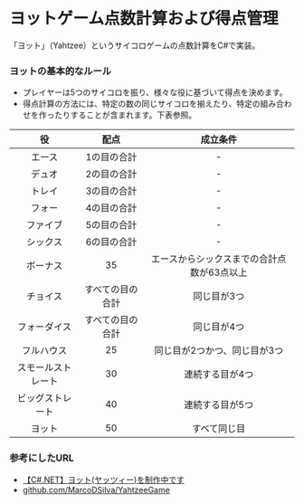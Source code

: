 # ヨットゲーム点数計算および得点管理

「ヨット」（Yahtzee）というサイコロゲームの点数計算をC#で実装。

### ヨットの基本的なルール

- プレイヤーは5つのサイコロを振り、様々な役に基づいて得点を決めます。
- 得点計算の方法には、特定の数の同じサイコロを揃えたり、特定の組み合わせを作ったりすることが含まれます。下表参照。

| 役                 | 配点           | 成立条件                                          |
|:-----------------:|:-------------:|:------------------------------------------------:|
| エース              | 1の目の合計    | -                                                |
| デュオ              | 2の目の合計    | -                                                |
| トレイ              | 3の目の合計    | -                                                |
| フォー              | 4の目の合計    | -                                                |
| ファイブ            | 5の目の合計    | -                                                |
| シックス            | 6の目の合計    | -                                                |
| ボーナス            | 35             | エースからシックスまでの合計点数が63点以上      |
| チョイス            | すべての目の合計 | 同じ目が3つ                                        |
| フォーダイス        | すべての目の合計 | 同じ目が4つ                                        |
| フルハウス          | 25             | 同じ目が2つかつ、同じ目が3つ                      |
| スモールストレート  | 30             | 連続する目が4つ                                    |
| ビッグストレート    | 40             | 連続する目が5つ                                    |
| ヨット              | 50             | すべて同じ目                                      |


### 参考にしたURL

- [【C#.NET】ヨット(ヤッツィー)を制作中です](https://www.terasol.co.jp/%E3%83%97%E3%83%AD%E3%82%B0%E3%83%A9%E3%83%9F%E3%83%B3%E3%82%B0/7239)
- [github.com/MarcoDSilva/YahtzeeGame](https://github.com/MarcoDSilva/YahtzeeGame.git)